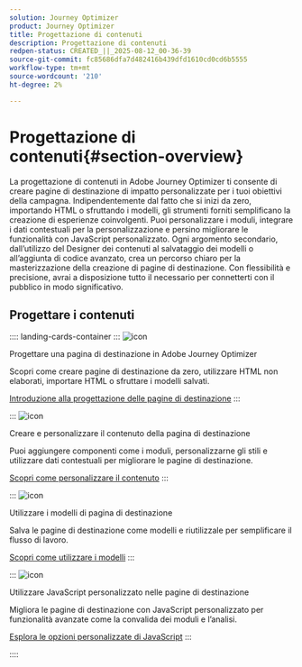 ```yaml
---
solution: Journey Optimizer
product: Journey Optimizer
title: Progettazione di contenuti
description: Progettazione di contenuti
redpen-status: CREATED_||_2025-08-12_00-36-39
source-git-commit: fc85686dfa7d482416b439dfd1610cd0cd6b5555
workflow-type: tm+mt
source-wordcount: '210'
ht-degree: 2%

---
```



# Progettazione di contenuti{#section-overview}

La progettazione di contenuti in Adobe Journey Optimizer ti consente di creare pagine di destinazione di impatto personalizzate per i tuoi obiettivi della campagna. Indipendentemente dal fatto che si inizi da zero, importando HTML o sfruttando i modelli, gli strumenti forniti semplificano la creazione di esperienze coinvolgenti. Puoi personalizzare i moduli, integrare i dati contestuali per la personalizzazione e persino migliorare le funzionalità con JavaScript personalizzato. Ogni argomento secondario, dall’utilizzo del Designer dei contenuti al salvataggio dei modelli o all’aggiunta di codice avanzato, crea un percorso chiaro per la masterizzazione della creazione di pagine di destinazione. Con flessibilità e precisione, avrai a disposizione tutto il necessario per connetterti con il pubblico in modo significativo.

## Progettare i contenuti

:::: landing-cards-container
:::
![icon](https://cdn.experienceleague.adobe.com/icons/circle-play.svg)

Progettare una pagina di destinazione in Adobe Journey Optimizer

Scopri come creare pagine di destinazione da zero, utilizzare HTML non elaborati, importare HTML o sfruttare i modelli salvati.

[Introduzione alla progettazione delle pagine di destinazione](../using/landing-pages/design-lp.md)
:::

:::
![icon](https://cdn.experienceleague.adobe.com/icons/puzzle-piece.svg)

Creare e personalizzare il contenuto della pagina di destinazione

Puoi aggiungere componenti come i moduli, personalizzarne gli stili e utilizzare dati contestuali per migliorare le pagine di destinazione.

[Scopri come personalizzare il contenuto](../using/landing-pages/lp-content.md)
:::

:::
![icon](https://cdn.experienceleague.adobe.com/icons/list-check.svg)

Utilizzare i modelli di pagina di destinazione

Salva le pagine di destinazione come modelli e riutilizzale per semplificare il flusso di lavoro.

[Scopri come utilizzare i modelli](../using/landing-pages/lp-templates.md)
:::

:::
![icon](https://cdn.experienceleague.adobe.com/icons/code-branch.svg)

Utilizzare JavaScript personalizzato nelle pagine di destinazione

Migliora le pagine di destinazione con JavaScript personalizzato per funzionalità avanzate come la convalida dei moduli e l’analisi.

[Esplora le opzioni personalizzate di JavaScript](../using/landing-pages/lp-custom-js.md)
:::

::::
